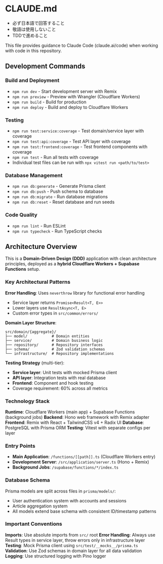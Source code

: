 # CLAUDE.md

- 必ず日本語で回答すること
- 敬語は使用しないこと
- TDDで進めること

This file provides guidance to Claude Code (claude.ai/code) when working with code in this repository.

## Development Commands

### Build and Deployment
- `npm run dev` - Start development server with Remix
- `npm run preview` - Preview with Wrangler (Cloudflare Workers)
- `npm run build` - Build for production
- `npm run deploy` - Build and deploy to Cloudflare Workers

### Testing
- `npm run test:service:coverage` - Test domain/service layer with coverage
- `npm run test:api:coverage` - Test API layer with coverage  
- `npm run test:frontend:coverage` - Test frontend components with coverage
- `npm run test` - Run all tests with coverage
- Individual test files can be run with `npx vitest run <path/to/test>`

### Database Management
- `npm run db:generate` - Generate Prisma client
- `npm run db:push` - Push schema to database
- `npm run db:migrate` - Run database migrations
- `npm run db:reset` - Reset database and run seeds

### Code Quality
- `npm run lint` - Run ESLint
- `npm run typecheck` - Run TypeScript checks

## Architecture Overview

This is a **Domain-Driven Design (DDD)** application with clean architecture principles, deployed as a **hybrid Cloudflare Workers + Supabase Functions** setup.

### Key Architectural Patterns

**Error Handling**: Uses `neverthrow` library for functional error handling
- Service layer returns `Promise<Result<T, E>>`
- Lower layers use `ResultAsync<T, E>`
- Custom error types in `src/common/errors/`

**Domain Layer Structure**:
```
src/domain/{aggregate}/
├── model/           # Domain entities  
├── service/         # Domain business logic
├── repository/      # Repository interfaces
├── schema/          # Zod validation schemas
└── infrastructure/  # Repository implementations
```

**Testing Strategy** (multi-tier):
- **Service layer**: Unit tests with mocked Prisma client
- **API layer**: Integration tests with real database  
- **Frontend**: Component and hook testing
- Coverage requirement: 60% across all metrics

### Technology Stack

**Runtime**: Cloudflare Workers (main app) + Supabase Functions (background jobs)
**Backend**: Hono web framework with Remix adapter
**Frontend**: Remix with React + TailwindCSS v4 + Radix UI
**Database**: PostgreSQL with Prisma ORM
**Testing**: Vitest with separate configs per layer

### Entry Points

- **Main Application**: `/functions/[[path]].ts` (Cloudflare Workers entry)
- **Development Server**: `/src/application/server.ts` (Hono + Remix)
- **Background Jobs**: `/supabase/functions/*/index.ts`

### Database Schema

Prisma models are split across files in `prisma/models/`:
- User authentication system with accounts and sessions
- Article aggregation system
- All models extend base schema with consistent ID/timestamp patterns

### Important Conventions

**Imports**: Use absolute imports from `src/` root
**Error Handling**: Always use Result types in service layer, throw errors only in infrastructure layer
**Testing**: Mock Prisma client using `src/test/__mocks__/prisma.ts`
**Validation**: Use Zod schemas in domain layer for all data validation
**Logging**: Use structured logging with Pino logger
